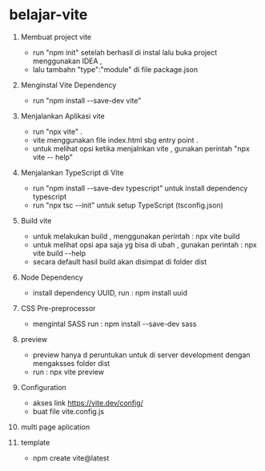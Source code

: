 # belajar-vite

1. Membuat project vite 
    - run "npm init"
        setelah berhasil di instal lalu buka project menggunakan IDEA , 
    - lalu tambahn "type":"module" di file package.json

2. Menginstal Vite Dependency
    - run "npm install --save-dev vite"

3. Menjalankan Aplikasi vite 
    - run "npx vite" . 
    - vite menggunakan file index.html sbg entry point .
    - untuk melihat opsi ketika menjalnkan vite , gunakan perintah "npx vite -- help"

4. Menjalankan TypeScript di Vite
    - run "npm install --save-dev typescript" untuk install dependency typescript
    - run "npx tsc --init" untuk setup TypeScript (tsconfig.json)

5. Build vite
    - untuk melakukan build , menggunakan perintah : npx vite build
    - untuk melihat opsi apa saja yg bisa di ubah , gunakan perintah : npx vite build --help
    - secara default hasil build akan disimpat di folder dist

6. Node Dependency 
    - install dependency UUID, run : npm install uuid

7. CSS Pre-preprocessor
    - mengintal SASS run : npm install --save-dev sass

8. preview 
    - preview hanya d peruntukan untuk di server development dengan mengaksses folder dist 
    - run : npx vite preview

9. Configuration
    - akses link https://vite.dev/config/
    - buat file vite.config.js

10. multi page aplication

11. template 
    - npm create vite@latest